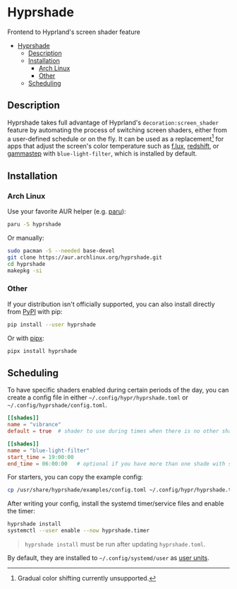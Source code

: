 # Hyprshade

Frontend to Hyprland's screen shader feature

<!--toc:start-->

- [Hyprshade](#hyprshade)
  - [Description](#description)
  - [Installation](#installation)
    - [Arch Linux](#arch-linux)
    - [Other](#other)
  - [Scheduling](#scheduling)
  <!--toc:end-->

## Description

Hyprshade takes full advantage of Hyprland's `decoration:screen_shader` feature
by automating the process of switching screen shaders, either from a user-defined
schedule or on the fly. It can be used as a replacement[^1] for apps that adjust
the screen's color temperature such as [f.lux](https://justgetflux.com/),
[redshift](http://jonls.dk/redshift/), or [gammastep](https://gitlab.com/chinstrap/gammastep)
with `blue-light-filter`, which is installed by default.

[^1]: Gradual color shifting currently unsupported.

## Installation

### Arch Linux

Use your favorite AUR helper (e.g. [paru](https://github.com/Morganamilo/paru)):

```sh
paru -S hyprshade
```

Or manually:

```sh
sudo pacman -S --needed base-devel
git clone https://aur.archlinux.org/hyprshade.git
cd hyprshade
makepkg -si
```

### Other

If your distribution isn't officially supported, you can also install directly
from [PyPI](https://pypi.org/project/hyprshade/) with pip:

```sh
pip install --user hyprshade
```

Or with [pipx](https://pypa.github.io/pipx/):

```sh
pipx install hyprshade
```

## Scheduling

To have specific shaders enabled during certain periods of the day, you can
create a config file in either `~/.config/hypr/hyprshade.toml` or `~/.config/hyprshade/config.toml`.

```toml
[[shades]]
name = "vibrance"
default = true  # shader to use during times when there is no other shader scheduled

[[shades]]
name = "blue-light-filter"
start_time = 19:00:00
end_time = 06:00:00   # optional if you have more than one shade with start_time
```

For starters, you can copy the example config:

```sh
cp /usr/share/hyprshade/examples/config.toml ~/.config/hypr/hyprshade.toml
```

After writing your config, install the systemd timer/service files and enable
the timer:

```sh
hyprshade install
systemctl --user enable --now hyprshade.timer
```

> `hyprshade install` must be run after updating `hyprshade.toml`.

By default, they are installed to `~/.config/systemd/user` as [user units](https://wiki.archlinux.org/title/Systemd/User).
